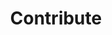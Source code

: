 ---
layout: default
title: Contribute
nav_order: 5
#nav_exclude: true
parent: Working
permalink: /working/contribute
---